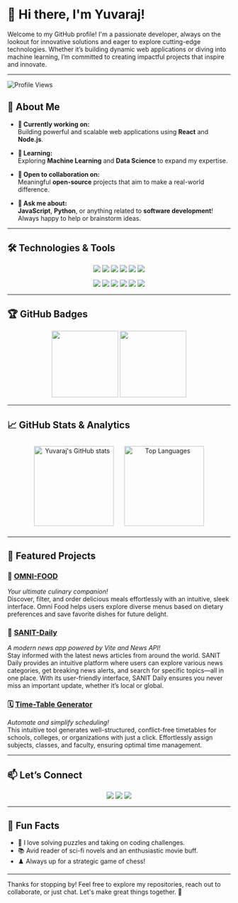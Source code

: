 # 👋 Hi there, I'm **Yuvaraj**!

Welcome to my GitHub profile! I'm a passionate developer, always on the lookout for innovative solutions and eager to explore cutting-edge technologies. Whether it’s building dynamic web applications or diving into machine learning, I’m committed to creating impactful projects that inspire and innovate.

---

![Profile Views](https://komarev.com/ghpvc/?username=yuvaraj-vc&color=blue&style=flat-square)

## 🌱 **About Me**

- **🔭 Currently working on:**  
  Building powerful and scalable web applications using **React** and **Node.js**.
  
- **🌱 Learning:**  
  Exploring **Machine Learning** and **Data Science** to expand my expertise.
  
- **👯 Open to collaboration on:**  
  Meaningful **open-source** projects that aim to make a real-world difference.
  
- **💬 Ask me about:**  
  **JavaScript**, **Python**, or anything related to **software development**! Always happy to help or brainstorm ideas.

---

## 🛠️ **Technologies & Tools**

<p align="center">
  <img src="https://img.shields.io/badge/JavaScript-%23323330.svg?style=for-the-badge&logo=javascript&logoColor=%23F7DF1E" />
  <img src="https://img.shields.io/badge/Python-%2314354C.svg?style=for-the-badge&logo=python&logoColor=white" />
  <img src="https://img.shields.io/badge/Java-%23ED8B00.svg?style=for-the-badge&logo=java&logoColor=white" />
  <img src="https://img.shields.io/badge/C++-%2300599C.svg?style=for-the-badge&logo=c%2B%2B&logoColor=white" />
  <img src="https://img.shields.io/badge/React-%2320232a.svg?style=for-the-badge&logo=react&logoColor=%2361DAFB" />
  <img src="https://img.shields.io/badge/Node.js-%23339933.svg?style=for-the-badge&logo=node.js&logoColor=white" />
</p>

<p align="center">
  <img src="https://img.shields.io/badge/HTML5-%23E34F26.svg?style=for-the-badge&logo=html5&logoColor=white" />
  <img src="https://img.shields.io/badge/CSS3-%231572B6.svg?style=for-the-badge&logo=css3&logoColor=white" />
  <img src="https://img.shields.io/badge/MongoDB-%2347A248.svg?style=for-the-badge&logo=mongodb&logoColor=white" />
  <img src="https://img.shields.io/badge/MySQL-%2300f.svg?style=for-the-badge&logo=mysql&logoColor=white" />
  <img src="https://img.shields.io/badge/Git-%23F05033.svg?style=for-the-badge&logo=git&logoColor=white" />
  <img src="https://img.shields.io/badge/Docker-%232496ED.svg?style=for-the-badge&logo=docker&logoColor=white" />
</p>

---

## 🏆 **GitHub Badges**

<p align="center">
  <img src="https://assets.leetcode.com/static_assets/others/Introduction_to_Pandas.gif" height="150em" />
  <img src="https://leetcode.com/static/images/badges/2024/gif/2024-10.gif" height="150em"/>
</p>

---

## 📈 **GitHub Stats & Analytics**

<p align="center">
  <img src="https://github-readme-stats.vercel.app/api?username=yuvaraj-vc&show_icons=true&theme=radical" alt="Yuvaraj's GitHub stats" height="180em" style="margin: 10px;" /> 
  <img src="https://github-readme-stats.vercel.app/api/top-langs/?username=yuvaraj-vc&layout=compact&theme=radical" alt="Top Languages" height="180em" style="margin: 10px;" />
</p>

---

## 🚀 **Featured Projects**

### 🌟 [**OMNI-FOOD**](https://github.com/yuvaraj-vc/OMNI-FOOD)  
*Your ultimate culinary companion!*  
Discover, filter, and order delicious meals effortlessly with an intuitive, sleek interface. Omni Food helps users explore diverse menus based on dietary preferences and save favorite dishes for future delight.

### 📰 [**SANIT-Daily**](https://github.com/yuvaraj-vc/SANIT_Daily)  
*A modern news app powered by Vite and News API!*  
Stay informed with the latest news articles from around the world. SANIT Daily provides an intuitive platform where users can explore various news categories, get breaking news alerts, and search for specific topics—all in one place. With its user-friendly interface, SANIT Daily ensures you never miss an important update, whether it’s local or global.

### 🗓️ [**Time-Table Generator**](https://github.com/yuvaraj-vc/SoftwareDesignPatterns)  
*Automate and simplify scheduling!*  
This intuitive tool generates well-structured, conflict-free timetables for schools, colleges, or organizations with just a click. Effortlessly assign subjects, classes, and faculty, ensuring optimal time management.

---

## 📫 **Let’s Connect**

<p align="center">
  <a href="https://www.linkedin.com/in/YOUR-LINKEDIN-USERNAME"><img src="https://img.shields.io/badge/LinkedIn-%230077B5.svg?style=for-the-badge&logo=linkedin&logoColor=white" /></a>
  <a href="https://twitter.com/YOUR-TWITTER-HANDLE"><img src="https://img.shields.io/badge/Twitter-%231DA1F2.svg?style=for-the-badge&logo=twitter&logoColor=white" /></a>
  <a href="https://yourwebsite.com"><img src="https://img.shields.io/badge/Website-%2312100E.svg?style=for-the-badge&logo=github-pages&logoColor=white" /></a>
</p>

---

## 🎉 **Fun Facts**

- 🧩 I love solving puzzles and taking on coding challenges.
- 📚 Avid reader of sci-fi novels and an enthusiastic movie buff.
- ♟️ Always up for a strategic game of chess!

---

Thanks for stopping by! Feel free to explore my repositories, reach out to collaborate, or just chat. Let's make great things together. 🚀
